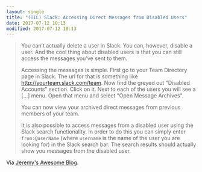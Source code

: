 ```yaml
---
layout: single
title: "(TIL) Slack: Accessing Direct Messages from Disabled Users"
date: 2017-07-12 10:13
modified: 2017-07-12 10:13
---
```


> You can’t actually delete a user in Slack.
You can, however, disable a user.
And the cool thing about disabled users is that you can still access the messages you’ve
sent to them.
>
> Accessing the messages is simple.
First go to your Team Directory page in Slack.
The url for that is something like <http://yourteam.slack.com/team>.
Now find the greyed out "Disabled Accounts" section.
Click on it.
Next to each of the users you will see a […] menu.
Open that menu and select "Open Message Archives".
>
> You can now view your archived direct messages from previous members of your team.
>
> It is also possible to access messages from a disabled user using the Slack search
functionality.
In order to do this you can simply enter `from:@userName` (where `username` is the name of
the user you are looking for) in the Slack search bar.
The search results should actually show you messages from the disabled user.

Via [Jeremy's Awesome Blog](http://jeremysawesome.com/2015/03/24/accessing-direct-messages-from-disabled-users-in-slack/).
